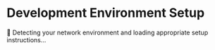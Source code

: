 # Development Environment Setup

<div id="loading-message">
<p>🔄 Detecting your network environment and loading appropriate setup instructions...</p>
</div>

<div id="setup-content">
<!-- Content will be loaded here by JavaScript -->
</div>

<script>
(function() {
    'use strict';
    
    function detectNetwork() {
        const hostname = window.location.hostname;
        console.log('Detecting network for hostname:', hostname);
        
        // Check for corporate network indicators
        const corporatePatterns = [
            /^10\./,
            /^192\.168\./,
            /^172\.(1[6-9]|2[0-9]|3[01])\./,
            /bmw\.com$/,
            /bmwgroup\.com$/
        ];
        
        // Check hostname for corporate patterns
        for (const pattern of corporatePatterns) {
            if (pattern.test(hostname)) {
                console.log('Corporate network detected via hostname');
                return Promise.resolve(true);
            }
        }
        
        // GitHub Pages should always be public
        if (hostname.includes('github.io') || hostname.includes('fwornle')) {
            console.log('GitHub Pages detected - using public mode');
            return Promise.resolve(false);
        }
        
        // Localhost defaults to corporate for testing
        if (hostname === 'localhost' || hostname === '127.0.0.1') {
            console.log('Localhost detected - using corporate mode for testing');
            return Promise.resolve(true);
        }
        
        // Check if we can reach BMW internal service
        return checkInternalService();
    }
    
    function checkInternalService() {
        return new Promise((resolve) => {
            const img = new Image();
            img.onload = () => {
                console.log('BMW internal service reachable - corporate network');
                resolve(true);
            };
            img.onerror = () => {
                console.log('BMW internal service not reachable - public network');
                resolve(false);
            };
            img.src = 'http://10.21.202.14/favicon.ico?' + Date.now();
            
            // Timeout after 2 seconds
            setTimeout(() => {
                console.log('Service check timeout - assuming public network');
                resolve(false);
            }, 2000);
        });
    }
    
    async function loadContent() {
        try {
            const isCorporate = await detectNetwork();
            const targetFile = isCorporate ? 'coder-bmw.html' : 'coder-public.html';
            
            console.log('Redirecting to:', targetFile);
            
            // Hide loading message
            document.getElementById('loading-message').style.display = 'none';
            
            // Redirect to the appropriate page
            window.location.href = targetFile;
        } catch (error) {
            console.error('Network detection error:', error);
            // Default to public on error
            window.location.href = 'coder-public.html';
        }
    }
    
    // Start detection when page loads
    if (document.readyState === 'loading') {
        document.addEventListener('DOMContentLoaded', loadContent);
    } else {
        loadContent();
    }
})();
</script>